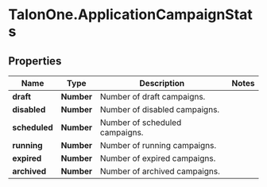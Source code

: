 # TalonOne.ApplicationCampaignStats

## Properties

Name | Type | Description | Notes
------------ | ------------- | ------------- | -------------
**draft** | **Number** | Number of draft campaigns. | 
**disabled** | **Number** | Number of disabled campaigns. | 
**scheduled** | **Number** | Number of scheduled campaigns. | 
**running** | **Number** | Number of running campaigns. | 
**expired** | **Number** | Number of expired campaigns. | 
**archived** | **Number** | Number of archived campaigns. | 


